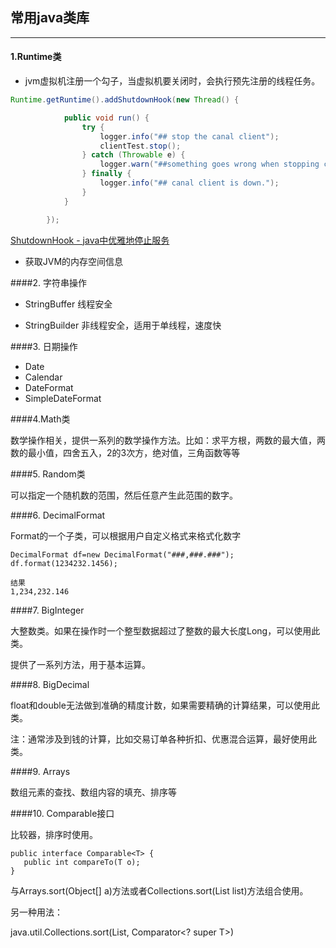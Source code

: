 ## 常用java类库

---

#### 1.Runtime类

* jvm虚拟机注册一个勾子，当虚拟机要关闭时，会执行预先注册的线程任务。

```java
Runtime.getRuntime().addShutdownHook(new Thread() {

            public void run() {
                try {
                    logger.info("## stop the canal client");
                    clientTest.stop();
                } catch (Throwable e) {
                    logger.warn("##something goes wrong when stopping canal:\n{}", ExceptionUtils.getFullStackTrace(e));
                } finally {
                    logger.info("## canal client is down.");
                }
            }

        });
```

 [ShutdownHook - java中优雅地停止服务](https://mp.weixin.qq.com/s/z5bfW8OJOYMK-fzSzDOkdg)

 * 获取JVM的内存空间信息

####2. 字符串操作

* StringBuffer 线程安全

* StringBuilder 非线程安全，适用于单线程，速度快

####3. 日期操作

* Date
* Calendar
* DateFormat
* SimpleDateFormat

####4.Math类

数学操作相关，提供一系列的数学操作方法。比如：求平方根，两数的最大值，两数的最小值，四舍五入，2的3次方，绝对值，三角函数等等

####5. Random类

可以指定一个随机数的范围，然后任意产生此范围的数字。

####6. DecimalFormat

Format的一个子类，可以根据用户自定义格式来格式化数字

```
DecimalFormat df=new DecimalFormat("###,###.###");
df.format(1234232.1456);

结果
1,234,232.146

```

####7. BigInteger

大整数类。如果在操作时一个整型数据超过了整数的最大长度Long，可以使用此类。

提供了一系列方法，用于基本运算。

####8. BigDecimal

float和double无法做到准确的精度计数，如果需要精确的计算结果，可以使用此类。

注：通常涉及到钱的计算，比如交易订单各种折扣、优惠混合运算，最好使用此类。


####9. Arrays

数组元素的查找、数组内容的填充、排序等

####10. Comparable接口

比较器，排序时使用。

```
public interface Comparable<T> {
   public int compareTo(T o);
} 
```

与Arrays.sort(Object[] a)方法或者Collections.sort(List<T> list)方法组合使用。

另一种用法：

java.util.Collections.sort(List<T>, Comparator<? super T>)
